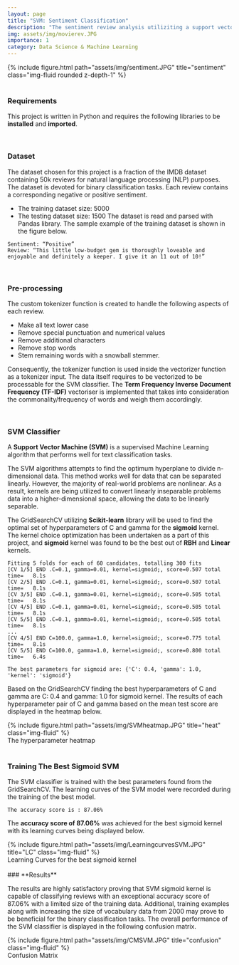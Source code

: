 ```yaml
---
layout: page
title: "SVM: Sentiment Classification"
description: "The sentiment review analysis utiliziting a support vector machine"
img: assets/img/movierev.JPG
importance: 1
category: Data Science & Machine Learning
---
```


<div class="row">
    <div class="col-sm mt-3 mt-md-0">
        {% include figure.html path="assets/img/sentiment.JPG" title="sentiment" class="img-fluid rounded z-depth-1" %}
    </div>
</div>
<br/>

### **Requirements**
This project is written in Python and requires the following libraries to be **installed** and **imported**.

<script src="https://gist.github.com/mphamsy/47122ea0b84e2266ffb809d02c64e550.js"></script>
<br/>

### **Dataset**
The dataset chosen for this project is a fraction of the IMDB dataset containing 50k reviews for natural language processing (NLP) purposes. The dataset is devoted for binary classification tasks. Each review contains a corresponding negative or positive sentiment.
- The training dataset size:  5000
- The testing dataset size: 1500
The dataset is read and parsed with Pandas library. The sample example of the training dataset is shown in the figure below.

```
Sentiment: “Positive”
Review: “This little low-budget gem is thoroughly loveable and enjoyable and definitely a keeper. I give it an 11 out of 10!”
```
<br/>

### **Pre-processing**
The custom tokenizer function is created to handle the following aspects of each review.
-	Make all text lower case
-	Remove special punctuation and numerical values
-	Remove additional characters
-	Remove stop words
-	Stem remaining words with a snowball stemmer.

<script src="https://gist.github.com/mphamsy/0f9b39a0895e7df9b0ada44132bb6f89.js"></script>

Consequently, the tokenizer function is used inside the vectorizer function as a tokenizer input. The data itself requires to be vectorized to be processable for the SVM classifier.  The **Term Frequency Inverse Document Frequency (TF-IDF)** vectoriser is implemented that takes into consideration the commonality/frequency of words and weigh them accordingly. 

<script src="https://gist.github.com/mphamsy/e196f83c65dbadea36415bb13a867f07.js"></script>
<br/>

### **SVM Classifier**

A **Support Vector Machine (SVM)** is a supervised Machine Learning algorithm that performs well for text classification tasks. 

The SVM algorithms attempts to find the optimum hyperplane to divide n-dimensional data. This method works well for data that can be separated linearly. However, the majority of real-world problems are nonlinear. As a result, kernels are being utilized to convert linearly inseparable problems data into a higher-dimensional space, allowing the data to be linearly separable. 

The GridSearchCV utilizing **Scikit-learn** library will be used to find the optimal set of hyperparameters of C and gamma for the **sigmoid** kernel. The kernel choice optimization has been undertaken as a part of this project, and **sigmoid** kernel was found to be the best out of **RBH** and **Linear** kernels.

<script src="https://gist.github.com/mphamsy/335110934b18db63029229f2170ed333.js"></script>

```
Fitting 5 folds for each of 60 candidates, totalling 300 fits
[CV 1/5] END .C=0.1, gamma=0.01, kernel=sigmoid;, score=0.507 total time=   8.1s
[CV 2/5] END .C=0.1, gamma=0.01, kernel=sigmoid;, score=0.507 total time=   8.1s
[CV 3/5] END .C=0.1, gamma=0.01, kernel=sigmoid;, score=0.505 total time=   8.1s
[CV 4/5] END .C=0.1, gamma=0.01, kernel=sigmoid;, score=0.505 total time=   8.1s
[CV 5/5] END .C=0.1, gamma=0.01, kernel=sigmoid;, score=0.505 total time=   8.1s
...
[CV 4/5] END C=100.0, gamma=1.0, kernel=sigmoid;, score=0.775 total time=   8.1s
[CV 5/5] END C=100.0, gamma=1.0, kernel=sigmoid;, score=0.800 total time=   6.4s

The best parameters for sigmoid are: {'C': 0.4, 'gamma': 1.0, 'kernel': 'sigmoid'}
```

Based on the GridSearchCV finding the best hyperparameters of C and gamma are C: 0.4 and gamma: 1.0 for sigmoid kernel. The results of each hyperparameter pair of C and gamma based on the mean test score are displayed in the heatmap below.

<div class="row justify-content-sm-center">
    <div class="col-sm mt-3 mt-md-0">
        {% include figure.html path="assets/img/SVMheatmap.JPG" title="heat" class="img-fluid" %}
    </div>
</div>
<div class="caption">
    The hyperparameter heatmap
</div>
<br/>

### **Training The Best Sigmoid SVM**
The SVM classifier is trained with the best parameters found from the GridSearchCV. The learning curves of the SVM model were recorded during the training of the best model.

<script src="https://gist.github.com/mphamsy/4634d9d8313d6bb3b620224dcfbf3aa9.js"></script>
```
The accuracy score is : 87.06%
```
The **accuracy score of 87.06%** was achieved for the best sigmoid kernel with its learning curves being displayed below.

<div class="row justify-content-sm-center">
    <div class="col-sm mt-3 mt-md-0">
        {% include figure.html path="assets/img/LearningcurvesSVM.JPG" title="LC" class="img-fluid" %}
    </div>
</div>
<div class="caption">
    Learning Curves for the best sigmoid kernel
</div>

</br>
### **Results**

The results are highly satisfactory proving that SVM sigmoid kernel is capable of classifying reviews with an exceptional accuracy score of 87.06% with a limited size of the training data. Additional, training examples along with increasing the size of vocabulary data from 2000 may prove to be beneficial for the binary classification tasks. The overall performance of the SVM classifier is displayed in the following confusion matrix. 

<script src="https://gist.github.com/mphamsy/13187488c21b0f5e8ba15c51066fc44a.js"></script>

<div class="row justify-content-sm-center">
    <div class="col-sm mt-3 mt-md-0">
        {% include figure.html path="assets/img/CMSVM.JPG" title="confusion" class="img-fluid" %}
    </div>
</div>
<div class="caption">
    Confusion Matrix
</div>
